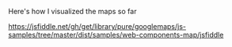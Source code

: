 
Here's how I visualized the maps so far

https://jsfiddle.net/gh/get/library/pure/googlemaps/js-samples/tree/master/dist/samples/web-components-map/jsfiddle
